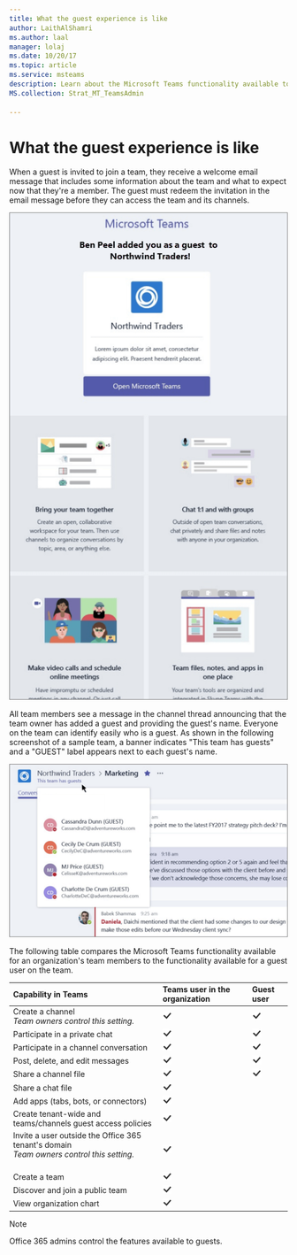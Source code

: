 ```yaml
---
title: What the guest experience is like
author: LaithAlShamri
ms.author: laal
manager: lolaj
ms.date: 10/20/17
ms.topic: article
ms.service: msteams
description: Learn about the Microsoft Teams functionality available to guest users.
MS.collection: Strat_MT_TeamsAdmin

---
```


What the guest experience is like
=================================

When a guest is invited to join a team, they receive a welcome email message that includes some information about the team and what to expect now that they're a member. The guest must redeem the invitation in the email message before they can access the team and its channels.
  
    
    

  
    
    
![Screenshot shows an example of a welcome email message sent by a team owner in Microsoft Teams to a guest user. The message includes text that can be customized by the team owner and brief descriptions of Teams features like chat, calls, and meetings.](media/bc0deb82-6394-4280-8fed-312645c8fefe.png)
  
    
    
All team members see a message in the channel thread announcing that the team owner has added a guest and providing the guest's name. Everyone on the team can identify easily who is a guest. As shown in the following screenshot of a sample team, a banner indicates "This team has guests" and a "GUEST" label appears next to each guest's name.
  
    
    

  
    
    
![Screenshot shows a portion of the Marketing channel for Northwind Traders, with the notification in the top banner stating "This team has guests" and users who are guests identified with the word "GUEST" next to their name.](media/33394a31-7d10-4950-8b39-b7d9953397c3.png)
  
    
    
The following table compares the Microsoft Teams functionality available for an organization's team members to the functionality available for a guest user on the team.
  
    
    


|**Capability in Teams**|**Teams user in the organization**|**Guest user**|
|:-----|:-----|:-----|
|Create a channel  <br/>  *Team owners control this setting.*  <br/> |![checkmark](media/5277fbec-0a8f-4bd0-b906-d6ddee85a46c.png)|![checkmark](media/5277fbec-0a8f-4bd0-b906-d6ddee85a46c.png)|
|Participate in a private chat  <br/> |![checkmark](media/5277fbec-0a8f-4bd0-b906-d6ddee85a46c.png)|![checkmark](media/5277fbec-0a8f-4bd0-b906-d6ddee85a46c.png)|
|Participate in a channel conversation  <br/> |![checkmark](media/5277fbec-0a8f-4bd0-b906-d6ddee85a46c.png)|![checkmark](media/5277fbec-0a8f-4bd0-b906-d6ddee85a46c.png)|
|Post, delete, and edit messages  <br/> |![checkmark](media/5277fbec-0a8f-4bd0-b906-d6ddee85a46c.png)|![checkmark](media/5277fbec-0a8f-4bd0-b906-d6ddee85a46c.png)|
|Share a channel file  <br/> |![checkmark](media/5277fbec-0a8f-4bd0-b906-d6ddee85a46c.png)|![checkmark](media/5277fbec-0a8f-4bd0-b906-d6ddee85a46c.png)|
|Share a chat file  <br/> |![checkmark](media/5277fbec-0a8f-4bd0-b906-d6ddee85a46c.png)||
|Add apps (tabs, bots, or connectors)  <br/> |![checkmark](media/5277fbec-0a8f-4bd0-b906-d6ddee85a46c.png)||
|Create tenant-wide and teams/channels guest access policies  <br/> |![checkmark](media/5277fbec-0a8f-4bd0-b906-d6ddee85a46c.png)||
|Invite a user outside the Office 365 tenant's domain <br/>  *Team owners control this setting.*  <br/> <br/> |![checkmark](media/5277fbec-0a8f-4bd0-b906-d6ddee85a46c.png)||
|Create a team  <br/> |![checkmark](media/5277fbec-0a8f-4bd0-b906-d6ddee85a46c.png)||
|Discover and join a public team  <br/> |![checkmark](media/5277fbec-0a8f-4bd0-b906-d6ddee85a46c.png)||
|View organization chart  <br/> |![checkmark](media/5277fbec-0a8f-4bd0-b906-d6ddee85a46c.png)||
   

    
> [!NOTE]
> Office 365 admins control the features available to guests. 
  